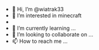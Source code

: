 - 👋 Hi, I’m @wiatrak33
- 👀 I’m interested in minecraft
- 
- 🌱 I’m currently learning ...
- 💞️ I’m looking to collaborate on ...
- 📫 How to reach me ...

<!---
wiatrak33/wiatrak33 is a ✨ special ✨ repository because its `README.md` (this file) appears on your GitHub profile.
You can click the Preview link to take a look at your changes.
--->
